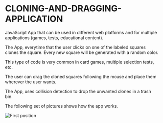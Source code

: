 # CLONING-AND-DRAGGING-APPLICATION

JavaScript App that can be used in different web platforms and for multiple applications (games, tests, educational content).

The App, everytime that the user clicks on one of the labeled squares clones the square.  Every new square will be generated with a random
color.

This type of code is very common in card games, multiple selection tests, etc.

The user can drag the cloned squares following the mouse and place them wherever the user wants.

The App, uses collision detection to drop the unwanted clones in a trash bin.

The following set of pictures shows how the app works.

![First position](https://github.com/anferebu/CLONING-AND-DRAGGING-APPLICATION/blob/master/First%20position.jpg)





